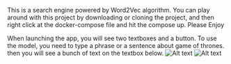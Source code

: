 This is a search engine powered by Word2Vec algorithm.
You can play around with this project by downloading or cloning the project, and then right click at the docker-compose file and hit the compose up.
Please Enjoy



When launching the app, you will see two textboxes and a button. To use the model, you need to type a phrase or a sentence about game of thrones. then you will see a bunch of text on the textbox below.
![Alt text]('./app.jpg')
![Alt text]('./result.jpg')




